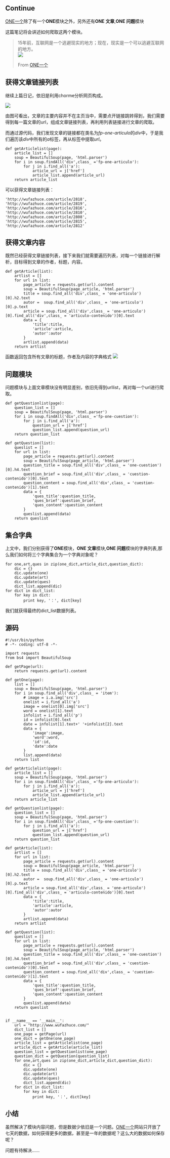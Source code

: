 ## Continue

[ONE一个](http://wufazhuce.com/)除了有一个**ONE**模块之外，另外还有**ONE 文章**,**ONE 问题**模块

这篇笔记将会讲述如何爬取这两个模块。
>15年前，互联网是一个逃避现实的地方；现在，现实是一个可以逃避互联网的地方。  
>![](http://image.wufazhuce.com/Fg65XUON_lAdwruagQVNRijVOvLC)
>
>From [ONE一个](http://wufazhuce.com/)

<!--more-->

## 获得文章链接列表

继续上篇日记，依旧是利用chorme分析网页构成。

![](https://ws3.sinaimg.cn/large/006tNc79gy1fjtu2ylgqmj31kw0xpqpd.jpg)

由图可看出，文章的主要内容并不在主页当中，需要点开链接跳转得到，我们需要得到每一篇文章的url，组成文章链接列表，再利用列表链接进行文章的爬取。

而通过源代码，我们发现文章的链接都在类名为*fp-one-articulo*的*div*中，于是我们遍历该*div*中所有的*a*标签，再从标签中提取*url*。

	def getArticlelist(page):
	    article_list = []
	    soup = BeautifulSoup(page, 'html.parser')
	    for i in soup.findAll('div',class_ ='fp-one-articulo'):
	        for j in i.find_all('a'):
	            article_url = j['href']
	            article_list.append(article_url)
	    return article_list
可以获得文章链接列表：

	'http://wufazhuce.com/article/2818', 
	'http://wufazhuce.com/article/2819', 
	'http://wufazhuce.com/article/2816', 
	'http://wufazhuce.com/article/2810', 
	'http://wufazhuce.com/article/2808', 
	'http://wufazhuce.com/article/2815', 
	'http://wufazhuce.com/article/2812'
	
## 获得文章内容
既然已经获得文章链接列表，接下来我们就需要遍历列表，对每一个链接进行解析，目标得到文章的作者，标题，内容。

	def getArticle(list):
	    artlist = []
	    for url in list:
	        page_article = requests.get(url).content
	        soup = BeautifulSoup(page_article, 'html.parser')
	        title = soup.find_all('div',class_ = 'one-articulo')[0].h2.text
	        autor =  soup.find_all('div',class_ = 'one-articulo')[0].p.text
	        article = soup.find_all('div',class_ = 'one-articulo')[0].find_all('div',class_ = 'articulo-contenido')[0].text
	        data = {
	            'title':title,
	            'article':article,
	            'autor':autor
	        }
	        artlist.append(data)
	    return artlist
函数返回包含所有文章的标题，作者及内容的字典格式
![](https://ws3.sinaimg.cn/large/006tNc79gy1fjtukxbjepj31kw0pkb29.jpg)

## 问题模块

问题模块与上面文章模块没有明显差别，依旧先得到urllist，再对每一个url进行爬取。

	def getQuestionlist(page):
	    question_list = []
	    soup = BeautifulSoup(page, 'html.parser')
	    for i in soup.findAll('div',class_ ='fp-one-cuestion'):
	        for j in i.find_all('a'):
	            question_url = j['href']
	            question_list.append(question_url)
	    return question_list
	    
	def getQuestion(list):
	    queslist = []
	    for url in list:
	        page_article = requests.get(url).content
	        soup = BeautifulSoup(page_article, 'html.parser')
	        question_title = soup.find_all('div',class_ = 'one-cuestion')[0].h4.text
	        question_brief = soup.find_all('div',class_ = 'cuestion-contenido')[0].text
	        question_content = soup.find_all('div',class_ = 'cuestion-contenido')[1].text
	        data = {
	            'ques_title':question_title,
	            'ques_brief':question_brief,
	            'ques_content':question_content
	        }
	        queslist.append(data)
	    return queslist
	    
## 集合字典

上文中，我们分别获得了**ONE**模块，**ONE 文章**模块,**ONE 问题**模块的字典列表,那么我们如何将三个字典集合为一个字典对象呢？

    for one,art,ques in zip(one_dict,article_dict,question_dict):
        dic = {}
        dic.update(one)
        dic.update(art)
        dic.update(ques)
        dict_list.append(dic)
    for dict in dict_list:
    	for key in dict:
        	print key, '：', dict[key]  
我们就获得最终的dict_list数据列表。

## 源码
	#!/usr/bin/python
	# -*- coding: utf-8 -*-
	
	import requests
	from bs4 import BeautifulSoup
	
	def getPage(url):
	    return requests.get(url).content
	
	def getOne(page):
	    list = []
	    soup = BeautifulSoup(page, 'html.parser')
	    for i in soup.find_all('div',class_ = 'item'):
	        # image = i.a.img['src']
	        onelist = i.find_all('a')
	        image = onelist[0].img['src']
	        word = onelist[1].text
	        infolist = i.find_all('p')
	        id = infolist[0].text
	        date = infolist[1].text+' '+infolist[2].text
	        data = {
	            'image':image,
	            'word':word,
	            'id':id,
	            'date':date
	        }
	        list.append(data)
	    return list
	
	def getArticlelist(page):
	    article_list = []
	    soup = BeautifulSoup(page, 'html.parser')
	    for i in soup.findAll('div',class_ ='fp-one-articulo'):
	        for j in i.find_all('a'):
	            article_url = j['href']
	            article_list.append(article_url)
	    return article_list
	
	def getQuestionlist(page):
	    question_list = []
	    soup = BeautifulSoup(page, 'html.parser')
	    for i in soup.findAll('div',class_ ='fp-one-cuestion'):
	        for j in i.find_all('a'):
	            question_url = j['href']
	            question_list.append(question_url)
	    return question_list
	
	def getArticle(list):
	    artlist = []
	    for url in list:
	        page_article = requests.get(url).content
	        soup = BeautifulSoup(page_article, 'html.parser')
	        title = soup.find_all('div',class_ = 'one-articulo')[0].h2.text
	        autor =  soup.find_all('div',class_ = 'one-articulo')[0].p.text
	        article = soup.find_all('div',class_ = 'one-articulo')[0].find_all('div',class_ = 'articulo-contenido')[0].text
	        data = {
	            'title':title,
	            'article':article,
	            'autor':autor
	        }
	        artlist.append(data)
	    return artlist
	
	def getQuestion(list):
	    queslist = []
	    for url in list:
	        page_article = requests.get(url).content
	        soup = BeautifulSoup(page_article, 'html.parser')
	        question_title = soup.find_all('div',class_ = 'one-cuestion')[0].h4.text
	        question_brief = soup.find_all('div',class_ = 'cuestion-contenido')[0].text
	        question_content = soup.find_all('div',class_ = 'cuestion-contenido')[1].text
	        data = {
	            'ques_title':question_title,
	            'ques_brief':question_brief,
	            'ques_content':question_content
	        }
	        queslist.append(data)
	    return queslist
	
	
	if __name__ == '__main__':
	    url = "http://www.wufazhuce.com/"
	    dict_list = []
	    one_page = getPage(url)
	    one_dict = getOne(one_page)
	    article_list = getArticlelist(one_page)
	    article_dict = getArticle(article_list)
	    question_list = getQuestionlist(one_page)
	    question_dict = getQuestion(question_list)
	    for one,art,ques in zip(one_dict,article_dict,question_dict):
	        dic = {}
	        dic.update(one)
	        dic.update(art)
	        dic.update(ques)
	        dict_list.append(dic)
	    for dict in dict_list:
	        for key in dict:
	            print key, '：', dict[key]
	            
## 小结
虽然解决了模块内容问题，但是数据少依旧是一个问题。[ONE一个](http://wufazhuce.com/)网站只开放了七天的数据，如何获得更多的数据，甚至是一年的数据呢？这么大的数据如何保存呢？

问题有待解决......

	
	
	
